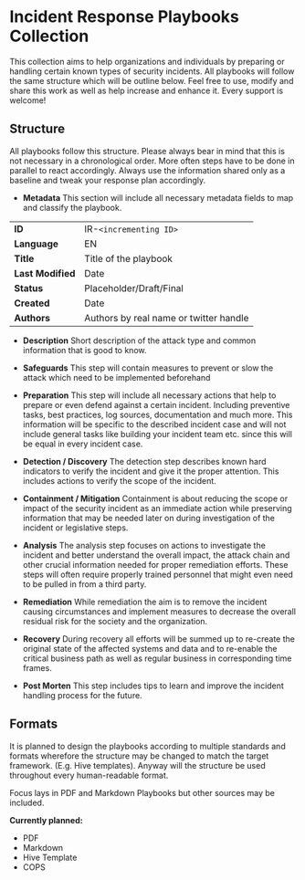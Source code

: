 # Incident Response Playbooks Collection

This collection aims to help organizations and individuals by preparing or handling certain known types of security incidents. All playbooks will follow the same structure which will be outline below. Feel free to use, modify and share this work as well as help increase and enhance it. Every support is welcome!

## Structure 
All playbooks follow this structure. Please always bear in mind that this is not necessary in a chronological order. More often steps have to be done in parallel to react accordingly. Always use the information shared only as a baseline and tweak your response plan accordingly.

* **Metadata**
This section will include all necessary metadata fields to map and classify the playbook.

| | |
|-|-|
| **ID**            | IR-`<incrementing ID>` |
| **Language**      | EN                                    |
| **Title**         | Title of the playbook                 |
| **Last Modified** | Date                                  |
| **Status**        | Placeholder/Draft/Final               |
| **Created**       | Date                                  |
| **Authors**       | Authors by real name or twitter handle|

* **Description**
Short description of the attack type and common information that is good to know.

* **Safeguards**
This step will contain measures to prevent or slow the attack which need to be implemented beforehand

* **Preparation**
This step will include all necessary actions that help to prepare or even defend against a certain incident. Including preventive tasks, best practices, log sources, documentation and much more. This information will be specific to the described incident case and will not include general tasks like building your incident team etc. since this will be equal in every incident case.

* **Detection / Discovery**
The detection step describes known hard indicators to verify the incident and give it the proper attention. This includes actions to verify the scope of the incident.

* **Containment / Mitigation**
Containment is about reducing the scope or impact of the security incident as an immediate action while preserving information that may be needed later on during investigation of the incident or legislative steps.

* **Analysis**
The analysis step focuses on actions to investigate the incident and better understand the overall impact, the attack chain and other crucial information needed for proper remediation efforts. These steps will often require properly trained personnel that might even need to be pulled in from a third party.

* **Remediation**
While remediation the aim is to remove the incident causing circumstances and implement measures to decrease the overall residual risk for the society and the organization.

* **Recovery**
During recovery all efforts will be summed up to re-create the original state of the affected systems and data and to re-enable the critical business path as well as regular business in corresponding time frames.

* **Post Morten**
This step includes tips to learn and improve the incident handling process for the future.

## Formats
It is planned to design the playbooks according to multiple standards and formats wherefore the structure may be changed to match the target framework. (E.g. Hive templates). Anyway will the structure  be used throughout every human-readable format.

Focus lays in PDF and Markdown Playbooks but other sources may be included.

**Currently planned:**
* PDF
* Markdown
* Hive Template
* COPS